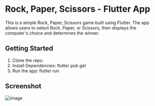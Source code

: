 # Rock, Paper, Scissors - Flutter App

This is a simple Rock, Paper, Scissors game built using Flutter. The app allows users to select Rock, Paper, or Scissors, then displays the computer's choice and determines the winner.

## Getting Started

1. Clone the repo. 
2. Install Dependencies: flutter pub get
3. Run the app: flutter run

## Screenshot

![image](https://github.com/user-attachments/assets/38a30acc-a214-4058-be90-c93674531de5)
